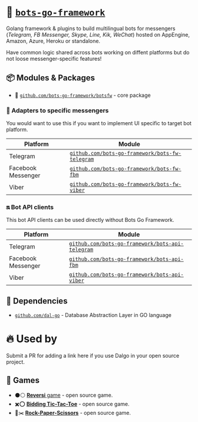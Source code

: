 # 🤖 [`bots-go-framework`](https://github.com/bots-go-framework)

Golang framework & plugins to build multilingual bots for messengers (_Telegram, FB Messenger, Skype, Line, Kik, WeChat_)
hosted on AppEngine, Amazon, Azure, Heroku or standalone.

Have common logic shared across bots working on diffent platforms but do not loose messenger-specific features!

## 📦 Modules & Packages

- 🤖 [`github.com/bots-go-framework/botsfw`](https://github.com/bots-go-framework/botsfw) - core package

### 🔌 Adapters to specific messengers
You would want to use this if you want to implement UI specific to target bot platform.

| Platform | Module   |
|----------|----------|
| Telegram            | [`github.com/bots-go-framework/bots-fw-telegram`](github.com/bots-go-framework/bots-fw-telegram) |
| Facebook Messenger  | [`github.com/bots-go-framework/bots-fw-fbm`](github.com/bots-go-framework/bots-fw-viber) |
| Viber               | [`github.com/bots-go-framework/bots-fw-viber`](github.com/bots-go-framework/bots-fw-telegram) |

### 🔛 Bot API clients
This bot API clients can be used directly without Bots Go Framework.

| Platform | Module   |
|----------|----------|
| Telegram            | [`github.com/bots-go-framework/bots-api-telegram`](github.com/bots-go-framework/bots-api-telegram) |
| Facebook Messenger  | [`github.com/bots-go-framework/bots-api-fbm`](github.com/bots-go-framework/bots-api-viber) |
| Viber               | [`github.com/bots-go-framework/bots-api-viber`](github.com/bots-go-framework/bots-api-telegram) |

## 🙏 Dependencies

- [`github.com/dal-go`](https://github.com/dal-go) - Database Abstraction Layer in GO language

# 🔥 Used by
Submit a PR for adding a link here if you use Dalgo in your open source project.
## 🎲 Games
- ⚫⚪ [**Reversi** game](https://github.com/prizarena/reversi) - open source game.
- ✖️⭕ [**Bidding Tic-Tac-Toe**](https://github.com/prizarena/bidding-tictactoe) - open source game.
- 📃✂️ [**Rock-Paper-Scissors**](https://github.com/prizarena/rock-paper-scissors) - open source game.


